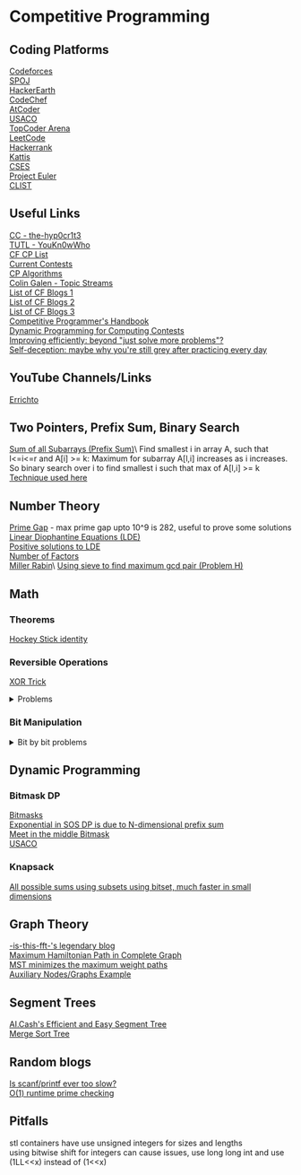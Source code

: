 # Competitive Programming

## Coding Platforms
[Codeforces](https://codeforces.com/)\
[SPOJ](https://www.spoj.com/)\
[HackerEarth](https://www.hackerearth.com/)\
[CodeChef](https://www.codechef.com)\
[AtCoder](https://atcoder.jp/)\
[USACO](https://usaco.guide/)\
[TopCoder Arena](https://arena.topcoder.com/index.html#/u/dashboard)\
[LeetCode](https://leetcode.com/)\
[Hackerrank](https://www.hackerrank.com/)\
[Kattis](https://open.kattis.com)\
[CSES](https://cses.fi/problemset/list/)\
[Project Euler](https://projecteuler.net)\
[CLIST](https://clist.by/)


## Useful Links
[CC - the-hyp0cr1t3](https://github.com/the-hyp0cr1t3/CC/tree/master)\
[TUTL - YouKn0wWho](https://codeforces.com/blog/entry/95106)\
[CF CP List](https://codeforces.com/blog/entry/23054)\
[Current Contests](https://clist.by/)\
[CP Algorithms](https://cp-algorithms.com/)\
[Colin Galen - Topic Streams](https://youtube.com/playlist?list=PLDjGkpToBsYCaRoQ-_S5MRxYMuKgHD62w&si=WpM6kXSUQlyB0boY)\
[List of CF Blogs 1](https://codeforces.com/blog/entry/91363)\
[List of CF Blogs 2](https://codeforces.com/blog/entry/57282)\
[List of CF Blogs 3](https://codeforces.com/blog/entry/13529)\
[Competitive Programmer's Handbook](https://usaco.guide/CPH.pdf)\
[Dynamic Programming for Computing Contests](https://dp-book.com/Dynamic_Programming.pdf#page=37)\
[Improving efficiently: beyond "just solve more problems"?](https://codeforces.com/blog/entry/66715?#comment-507869)\
[Self-deception: maybe why you're still grey after practicing every day](https://codeforces.com/blog/entry/98621)

## YouTube Channels/Links
[Errichto](https://www.youtube.com/@Errichto)

## Two Pointers, Prefix Sum, Binary Search
[Sum of all Subarrays (Prefix Sum)](https://www.geeksforgeeks.org/sum-of-all-subarrays/)\\
Find smallest i in array A, such that l<=i<=r and A[i] >= k:
Maximum for subarray A[l,i] increases as i increases.
So binary search over i to find smallest i such that max of A[l,i] >= k\
[Technique used here](https://codeforces.com/contest/1968/submission/263515125)

## Number Theory
[Prime Gap](https://en.wikipedia.org/wiki/Prime_gap#:~:text=The%20first%2060%20prime%20gaps,sequence%20A001223%20in%20the%20OEIS) - max prime gap upto 10^9 is 282, useful to prove some solutions\
[Linear Diophantine Equations (LDE)](https://math.libretexts.org/Courses/Mount_Royal_University/MATH_2150%3A_Higher_Arithmetic/5%3A_Diophantine_Equations/5.1%3A_Linear_Diophantine_Equations)\
[Positive solutions to LDE](https://math.stackexchange.com/questions/1470541/determining-the-existence-of-solutions-to-the-linear-diophantine-equation-ax)\
[Number of Factors](https://codeforces.com/blog/entry/22317)\
[Miller Rabin](https://en.wikipedia.org/wiki/Miller%E2%80%93Rabin_primality_test#:~:text=The%20Miller%E2%80%93Rabin%20algorithm%20can,log%20n%20of%20the%20input.)\
[Using sieve to find maximum gcd pair (Problem H)](https://codeforces.com/blog/entry/127377)

## Math
### Theorems
[Hockey Stick identity](https://mathworld.wolfram.com/ChristmasStockingTheorem.html)
### Reversible Operations
[XOR Trick](https://florian.github.io/xor-trick/)
<details>
<summary>Problems</summary>
<ul>
  <li><a href="https://codeforces.com/problemset/problem/430/C">CF 430 C</a></li>
</ul>
</details>

### Bit Manipulation
<details>
<summary>Bit by bit problems</summary>
<ul>
  <li><a href="https://codeforces.com/contest/1895/problem/D">CF 1895 D</a></li>
  <li><a href="https://codeforces.com/contest/1878/problem/G">CF 1878 G</a></li>
</ul>
</details>

## Dynamic Programming
### Bitmask DP
[Bitmasks](https://www.hackerearth.com/practice/algorithms/dynamic-programming/bit-masking/tutorial/)\
[Exponential in SOS DP is due to N-dimensional prefix sum](https://codeforces.com/blog/entry/105247)\
[Meet in the middle Bitmask](https://www.hackerrank.com/contests/countercode/challenges/subset)\
[USACO](https://usaco.guide/gold/dp-bitmasks?lang=cpp)

### Knapsack
[All possible sums using subsets using bitset, much faster in small dimensions](https://codeforces.com/contest/1970/submission/263159671)

## Graph Theory
[-is-this-fft-'s legendary blog](https://codeforces.com/blog/entry/68138)\
[Maximum Hamiltonian Path in Complete Graph](https://www.mimuw.edu.pl/~rytter/MYPAPERS/fun2012_submission_10.pdf)\
[MST minimizes the maximum weight paths](https://codeforces.com/gym/317667/problem/H)\
[Auxiliary Nodes/Graphs Example](https://codeforces.com/contest/1915/problem/G)

## Segment Trees
[AI.Cash's Efficient and Easy Segment Tree](https://codeforces.com/blog/entry/18051)\
[Merge Sort Tree](https://discuss.codechef.com/t/merge-sort-tree-tutorial/14277)

## Random blogs
[Is scanf/printf ever too slow?](https://codeforces.com/blog/entry/68043)\
[O(1) runtime prime checking](https://codeforces.com/blog/entry/79941?locale=en)

## Pitfalls
stl containers have use unsigned integers for sizes and lengths\
using bitwise shift for integers can cause issues, use long long int and use (1LL<<x) instead of (1<<x)
